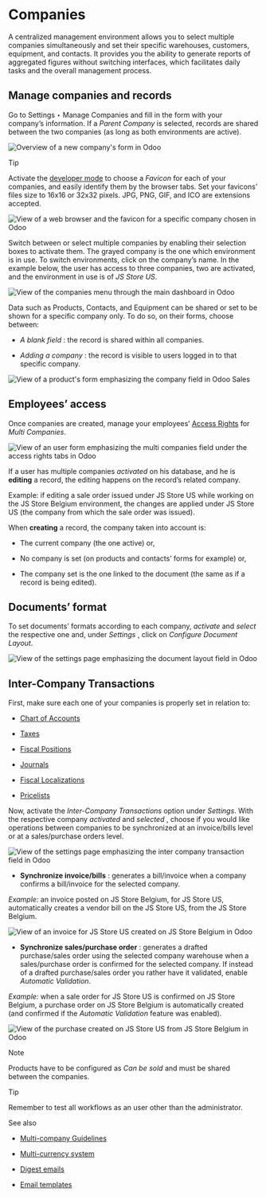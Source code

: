 # Companies

A centralized management environment allows you to select multiple companies
simultaneously and set their specific warehouses, customers, equipment, and
contacts. It provides you the ability to generate reports of aggregated
figures without switching interfaces, which facilitates daily tasks and the
overall management process.

## Manage companies and records

Go to Settings ‣ Manage Companies and fill in the form with your company’s
information. If a _Parent Company_ is selected, records are shared between the
two companies (as long as both environments are active).

![Overview of a new company's form in
Odoo](../../_images/create_js_store_us.png)

Tip

Activate the [developer mode](developer_mode.html#developer-mode) to choose a
_Favicon_ for each of your companies, and easily identify them by the browser
tabs. Set your favicons’ files size to 16x16 or 32x32 pixels. JPG, PNG, GIF,
and ICO are extensions accepted.

![View of a web browser and the favicon for a specific company chosen in
Odoo](../../_images/favicon.png)

Switch between or select multiple companies by enabling their selection boxes
to activate them. The grayed company is the one which environment is in use.
To switch environments, click on the company’s name. In the example below, the
user has access to three companies, two are activated, and the environment in
use is of _JS Store US_.

![View of the companies menu through the main dashboard in
Odoo](../../_images/multi_companies_menu_dashboard.png)

Data such as Products, Contacts, and Equipment can be shared or set to be
shown for a specific company only. To do so, on their forms, choose between:

  * _A blank field_ : the record is shared within all companies.

  * _Adding a company_ : the record is visible to users logged in to that specific company.

![View of a product's form emphasizing the company field in Odoo
Sales](../../_images/product_form_company.png)

## Employees’ access

Once companies are created, manage your employees’ [Access
Rights](users/access_rights.html) for _Multi Companies_.

![View of an user form emphasizing the multi companies field under the access
rights tabs in Odoo](../../_images/access_rights_multi_companies.png)

If a user has multiple companies _activated_ on his database, and he is
**editing** a record, the editing happens on the record’s related company.

Example: if editing a sale order issued under JS Store US while working on the
JS Store Belgium environment, the changes are applied under JS Store US (the
company from which the sale order was issued).

When **creating** a record, the company taken into account is:

  * The current company (the one active) or,

  * No company is set (on products and contacts’ forms for example) or,

  * The company set is the one linked to the document (the same as if a record is being edited).

## Documents’ format

To set documents’ formats according to each company, _activate_ and _select_
the respective one and, under _Settings_ , click on _Configure Document
Layout_.

![View of the settings page emphasizing the document layout field in
Odoo](../../_images/document_layout.png)

## Inter-Company Transactions

First, make sure each one of your companies is properly set in relation to:

  * [Chart of Accounts](../finance/accounting/get_started/chart_of_accounts.html)

  * [Taxes](../finance/accounting/taxes.html)

  * [Fiscal Positions](../finance/accounting/taxes/fiscal_positions.html)

  * [Journals](../finance/accounting/bank.html)

  * [Fiscal Localizations](../finance/fiscal_localizations.html)

  * [Pricelists](../sales/sales/products_prices/prices/pricing.html)

Now, activate the _Inter-Company Transactions_ option under _Settings_. With
the respective company _activated_ and _selected_ , choose if you would like
operations between companies to be synchronized at an invoice/bills level or
at a sales/purchase orders level.

![View of the settings page emphasizing the inter company transaction field in
Odoo](../../_images/inter_company_transactions.png)

  * **Synchronize invoice/bills** : generates a bill/invoice when a company confirms a bill/invoice for the selected company.

_Example:_ an invoice posted on JS Store Belgium, for JS Store US,
automatically creates a vendor bill on the JS Store US, from the JS Store
Belgium.

![View of an invoice for JS Store US created on JS Store Belgium in
Odoo](../../_images/invoice_inter_company.png)

  * **Synchronize sales/purchase order** : generates a drafted purchase/sales order using the selected company warehouse when a sales/purchase order is confirmed for the selected company. If instead of a drafted purchase/sales order you rather have it validated, enable _Automatic Validation_.

_Example:_ when a sale order for JS Store US is confirmed on JS Store Belgium,
a purchase order on JS Store Belgium is automatically created (and confirmed
if the _Automatic Validation_ feature was enabled).

![View of the purchase created on JS Store US from JS Store Belgium in
Odoo](../../_images/purchase_order_inter_company.png)

Note

Products have to be configured as _Can be sold_ and must be shared between the
companies.

Tip

Remember to test all workflows as an user other than the administrator.

See also

  * [Multi-company Guidelines](../../developer/howtos/company.html)

  * [Multi-currency system](../finance/accounting/get_started/multi_currency.html)

  * [Digest emails](companies/digest_emails.html)
  * [Email templates](companies/email_template.html)

